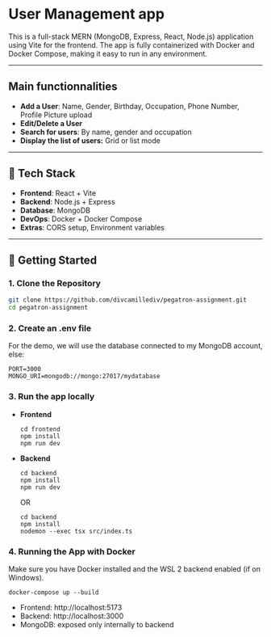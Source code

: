 # User Management app

This is a full-stack MERN (MongoDB, Express, React, Node.js) application using Vite for the frontend. The app is fully containerized with Docker and Docker Compose, making it easy to run in any environment.

---

## Main functionnalities
- **Add a User**: Name, Gender, Birthday, Occupation, Phone Number, Profile Picture upload
- **Edit/Delete a User**
- **Search for users**: By name, gender and occupation
- **Display the list of users:** Grid or list mode

---

## 🧱 Tech Stack

- **Frontend**: React + Vite
- **Backend**: Node.js + Express
- **Database**: MongoDB
- **DevOps**: Docker + Docker Compose
- **Extras**: CORS setup, Environment variables

---

## 🚀 Getting Started

### 1. Clone the Repository

```bash
git clone https://github.com/divcamillediv/pegatron-assignment.git
cd pegatron-assignment
```

### 2. Create an .env file

For the demo, we will use the database connected to my MongoDB account, else: 

```
PORT=3000
MONGO_URI=mongodb://mongo:27017/mydatabase
```

### 3. Run the app locally

- **Frontend**
  ```
  cd frontend
  npm install
  npm run dev
  ```
- **Backend**
  ```
  cd backend
  npm install
  npm run dev
  ```
  OR
  ```
  cd backend
  npm install
  nodemon --exec tsx src/index.ts
  ```

### 4. Running the App with Docker

Make sure you have Docker installed and the WSL 2 backend enabled (if on Windows).
```
docker-compose up --build
```
- Frontend: http://localhost:5173
- Backend: http://localhost:3000
- MongoDB: exposed only internally to backend







